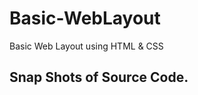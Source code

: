 # Basic-WebLayout
Basic Web Layout using HTML &amp; CSS
## Snap Shots of Source Code.
<img src= "">
<img src= "">
<img src= "">


